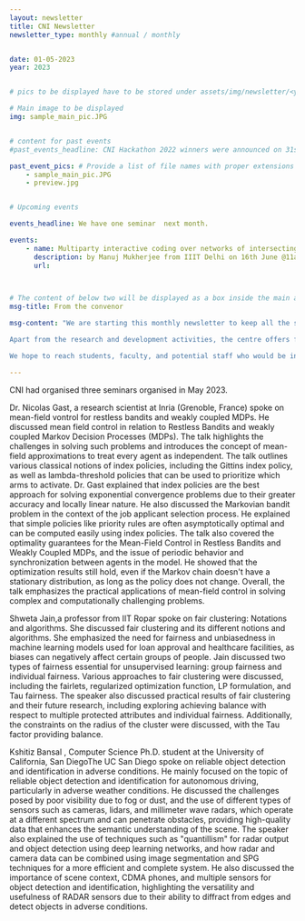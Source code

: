 ```yaml
---
layout: newsletter
title: CNI Newsletter
newsletter_type: monthly #annual / monthly


date: 01-05-2023 
year: 2023


# pics to be displayed have to be stored under assets/img/newsletter/<year>/<month>

# Main image to be displayed
img: sample_main_pic.JPG


# content for past events
#past_events_headline: CNI Hackathon 2022 winners were announced on 31st January, 2023

past_event_pics: # Provide a list of file names with proper extensions
    - sample_main_pic.JPG
    - preview.jpg


# Upcoming events

events_headline: We have one seminar  next month.

events:
    - name: Multiparty interactive coding over networks of intersecting broadcast links
      description: by Manuj Mukherjee from IIIT Delhi on 16th June @11am
      url:

    

# The content of below two will be displayed as a box inside the main area.
msg-title: From the convenor

msg-content: "We are starting this monthly newsletter to keep all the stakeholders updated on the centre activities. 

Apart from the research and development activities, the centre offers free online courses, scholarship for students working in the relevant areas, organises weekly seminar series, technical workshops, and annual summer schools. 

We hope to reach students, faculty, and potential staff who would be interested in participating in the centre activities. "

---
```


<!-- Main article -->

CNI had organised three seminars organised in May 2023.  

Dr. Nicolas Gast, a research scientist at Inria (Grenoble, France) spoke on mean-field vontrol for restless bandits and weakly coupled MDPs. He discussed mean field control in relation to Restless Bandits and weakly coupled Markov Decision Processes (MDPs). The talk highlights the challenges in solving such problems and introduces the concept of mean-field approximations to treat every agent as independent. The talk outlines various classical notions of index policies, including the Gittins index policy, as well as lambda-threshold policies that can be used to prioritize which arms to activate. Dr. Gast explained that index policies are the best approach for solving exponential convergence problems due to their greater accuracy and locally linear nature.  He also discussed the Markovian bandit problem in the context of the job applicant selection process. He explained that simple policies like priority rules are often asymptotically optimal and can be computed easily using index policies. The talk also covered the optimality guarantees for the Mean-Field Control in Restless Bandits and Weakly Coupled MDPs, and the issue of periodic behavior and synchronization between agents in the model. He showed that the optimization results still hold, even if the Markov chain doesn't have a stationary distribution, as long as the policy does not change. Overall, the talk emphasizes the practical applications of mean-field control in solving complex and computationally challenging problems.
    
Shweta Jain,a professor  from IIT Ropar spoke on fair clustering: Notations and algorithms. She discussed fair clustering and its different notions and algorithms. She emphasized the need for fairness and unbiasedness in machine learning models used for loan approval and healthcare facilities, as biases can negatively affect certain groups of people. Jain discussed two types of fairness essential for unsupervised learning: group fairness and individual fairness. Various approaches to fair clustering were discussed, including the fairlets, regularized optimization function, LP formulation, and Tau fairness. The speaker also discussed practical results of fair clustering and their future research, including exploring achieving balance with respect to multiple protected attributes and individual fairness. Additionally, the constraints on the radius of the cluster were discussed, with the Tau factor providing balance.
    
Kshitiz Bansal , Computer Science Ph.D. student at the University of California, San DiegoThe UC San Diego spoke on reliable object detection and identification in adverse conditions.  He mainly focused on the topic of reliable object detection and identification for autonomous driving, particularly in adverse weather conditions. He discussed the challenges posed by poor visibility due to fog or dust, and the use of different types of sensors such as cameras, lidars, and millimeter wave radars, which operate at a different spectrum and can penetrate obstacles, providing high-quality data that enhances the semantic understanding of the scene. The speaker also explained the use of techniques such as "quantillism" for radar output and object detection using deep learning networks, and how radar and camera data can be combined using image segmentation and SPG techniques for a more efficient and complete system. He also discussed the importance of scene context, CDMA phones, and multiple sensors for object detection and identification, highlighting the versatility and usefulness of RADAR sensors due to their ability to diffract from edges and detect objects in adverse conditions.


    


